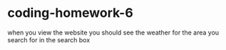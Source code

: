 # coding-homework-6

when you view the website
you should see the weather for the area you search for in the search box
